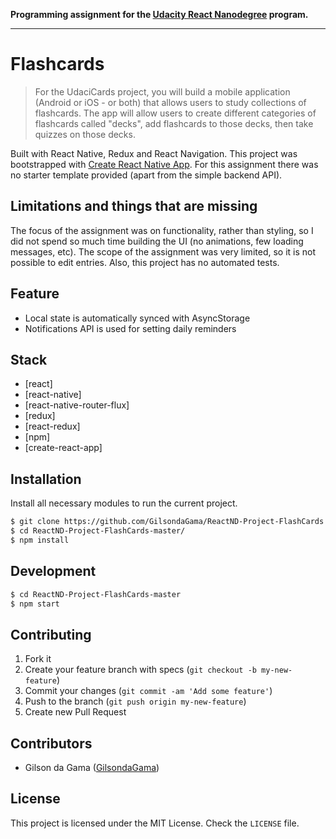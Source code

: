 **Programming assignment for the [Udacity React Nanodegree](https://www.udacity.com/course/react-nanodegree--nd019) program.**

---

# Flashcards
> For the UdaciCards project, you will build a mobile application (Android or iOS - or both) that allows users to study collections of flashcards. The app will allow users to create different categories of flashcards called "decks", add flashcards to those decks, then take quizzes on those decks.

Built with React Native, Redux and React Navigation. This project was bootstrapped with [Create React Native App](https://github.com/react-community/create-react-native-app#getting-started).
For this assignment there was no starter template provided (apart from the simple backend API).


## Limitations and things that are missing

The focus of the assignment was on functionality, rather than styling, so I did not spend so much time building the UI (no animations, few loading messages, etc). 
The scope of the assignment was very limited, so it is not possible to edit entries. Also, this project has no automated tests.


## Feature

* Local state is automatically synced with AsyncStorage
* Notifications API is used for setting daily reminders


## Stack

* [react]
* [react-native]
* [react-native-router-flux]
* [redux]
* [react-redux]
* [npm]
* [create-react-app]



## Installation

Install all necessary modules to run the current project.

```bash
$ git clone https://github.com/GilsondaGama/ReactND-Project-FlashCards
$ cd ReactND-Project-FlashCards-master/
$ npm install
```


## Development

```bash
$ cd ReactND-Project-FlashCards-master
$ npm start
```


## Contributing

1. Fork it
2. Create your feature branch with specs (`git checkout -b my-new-feature`)
3. Commit your changes (`git commit -am 'Add some feature'`)
4. Push to the branch (`git push origin my-new-feature`)
5. Create new Pull Request


## Contributors

* Gilson da Gama ([GilsondaGama](https://github.com/GilsondaGama))


## License

This project is licensed under the MIT License. Check the `LICENSE` file.
